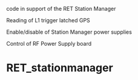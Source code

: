 code in support of the RET Station Manager

Reading of L1 trigger latched GPS

Enable/disable of Station Manager power supplies

Control of RF Power Supply board

# RET_stationmanager
